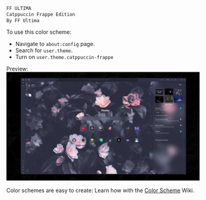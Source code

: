 ```
FF ULTIMA
Catppuccin Frappe Edition
By FF Ultima
```

To use this color scheme:
- Navigate to `about:config` page.
- Search for `user.theme`.
- Turn on `user.theme.catppuccin-frappe`

Preview:
![preview](./preview.png)

Color schemes are easy to create: Learn how with the [Color Scheme](https://github.com/soulhotel/FF-ULTIMA/wiki/Create-a-Color-Scheme) Wiki.

